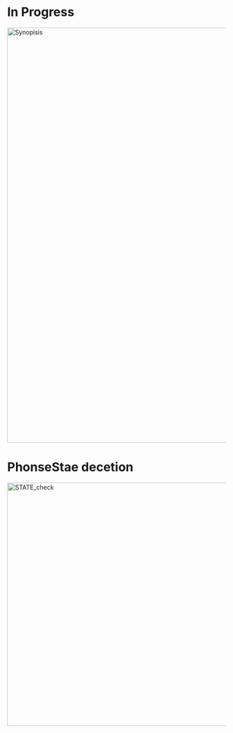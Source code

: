 <h1>In Progress</h1
# PhoneState<img width="561" alt="STATE_check" src="https://user-images.githubusercontent.com/74523129/155829187-b6bb2652-e745-432e-b826-031557fcb23b.PNG">
<img width="957" alt="Synopisis" src="https://user-images.githubusercontent.com/74523129/156307067-dfc50e51-4dae-40e2-ae28-69227dd11b3b.png">
<h1>PhonseStae decetion</h1>
  <img width="561" alt="STATE_check" src="https://user-images.githubusercontent.com/74523129/156307402-007b8673-9c47-4158-a5c5-8d90426f788a.jpeg">
